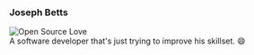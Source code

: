 ### Joseph Betts 
![Open Source Love](https://badges.frapsoft.com/os/v1/open-source.png?v=103)<br>
A software developer that's just trying to improve his skillset. 😄

